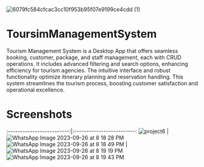 
![6079fc584cfcac3cc10f953b95f07e9199ce4cdd (1)](https://github.com/Shrekpepsi/ToursimManagementSystem/assets/107950320/3d4472a9-60e3-41c6-a959-dbf887e15bf6)




# ToursimManagementSystem
Tourism Management System is a Desktop App that offers seamless booking, customer, package, and staff management, each with CRUD operations. It includes advanced filtering and search options, enhancing efficiency for tourism agencies. The intuitive interface and robust functionality optimize itinerary planning and reservation handling. This system streamlines the tourism process, boosting customer satisfaction and operational excellence.

# Screenshots 

:-------------------------:|:-------------------------:
![project6](https://github.com/Shrekpepsi/ToursimManagementSystem/assets/107950320/130d98b8-04ed-4973-bc8f-c99f1ff081bb) | ![WhatsApp Image 2023-09-26 at 8 18 28 PM](https://github.com/Shrekpepsi/ToursimManagementSystem/assets/107950320/fbbec25a-5d6b-490d-897f-b0d5578bb0f6)    
![WhatsApp Image 2023-09-26 at 8 18 49 PM](https://github.com/Shrekpepsi/ToursimManagementSystem/assets/107950320/52e3fad9-f92c-4157-946f-9b8397c3c5ed) | ![WhatsApp Image 2023-09-26 at 8 19 19 PM](https://github.com/Shrekpepsi/ToursimManagementSystem/assets/107950320/8e691145-adf2-456a-abbb-e76a64583085)   
![WhatsApp Image 2023-09-26 at 8 19 43 PM](https://github.com/Shrekpepsi/ToursimManagementSystem/assets/107950320/6fd3910b-0bcb-4b8e-b811-5203338a5fae)

